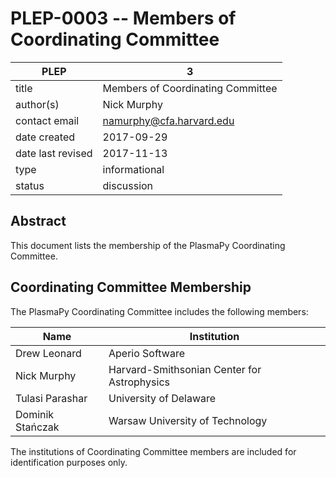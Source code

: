 # PLEP-0003 -- Members of Coordinating Committee

| PLEP              | 3                                        |
|-------------------|------------------------------------------|
| title             | Members of Coordinating Committee        |
| author(s)         | Nick Murphy                              |
| contact email     | namurphy@cfa.harvard.edu                 |
| date created      | 2017-09-29                               |
| date last revised | 2017-11-13                               |
| type              | informational                            |
| status            | discussion                               |

## Abstract

This document lists the membership of the PlasmaPy Coordinating
Committee.

## Coordinating Committee Membership

The PlasmaPy Coordinating Committee includes the following members:

| Name              | Institution                                 |
|-------------------|---------------------------------------------|
| Drew Leonard      | Aperio Software                             |
| Nick Murphy       | Harvard-Smithsonian Center for Astrophysics |
| Tulasi Parashar   | University of Delaware                      |
| Dominik Stańczak  | Warsaw University of Technology             |

The institutions of Coordinating Committee members are included for
identification purposes only.
